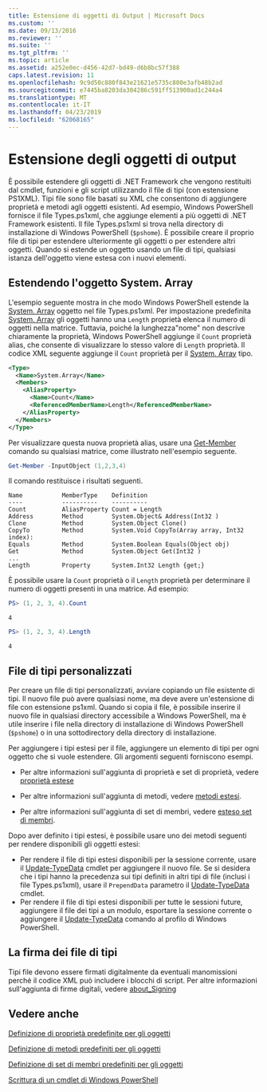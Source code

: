 ```yaml
---
title: Estensione di oggetti di Output | Microsoft Docs
ms.custom: ''
ms.date: 09/13/2016
ms.reviewer: ''
ms.suite: ''
ms.tgt_pltfrm: ''
ms.topic: article
ms.assetid: a252e0ec-d456-42d7-bd49-d6b8bc57f388
caps.latest.revision: 11
ms.openlocfilehash: 9c9d50c880f843e21621e5735c800e3afb48b2ad
ms.sourcegitcommit: e7445ba8203da304286c591ff513900ad1c244a4
ms.translationtype: MT
ms.contentlocale: it-IT
ms.lasthandoff: 04/23/2019
ms.locfileid: "62068165"
---
```

# <a name="extending-output-objects"></a>Estensione degli oggetti di output

È possibile estendere gli oggetti di .NET Framework che vengono restituiti dal cmdlet, funzioni e gli script utilizzando il file di tipi (con estensione PS1XML). Tipi file sono file basati su XML che consentono di aggiungere proprietà e metodi agli oggetti esistenti. Ad esempio, Windows PowerShell fornisce il file Types.ps1xml, che aggiunge elementi a più oggetti di .NET Framework esistenti. Il file Types.ps1xml si trova nella directory di installazione di Windows PowerShell (`$pshome`). È possibile creare il proprio file di tipi per estendere ulteriormente gli oggetti o per estendere altri oggetti. Quando si estende un oggetto usando un file di tipi, qualsiasi istanza dell'oggetto viene estesa con i nuovi elementi.

## <a name="extending-the-systemarray-object"></a>Estendendo l'oggetto System. Array

L'esempio seguente mostra in che modo Windows PowerShell estende la [System. Array](/dotnet/api/System.Array) oggetto nel file Types.ps1xml. Per impostazione predefinita [System. Array](/dotnet/api/System.Array) gli oggetti hanno una `Length` proprietà elenca il numero di oggetti nella matrice. Tuttavia, poiché la lunghezza"nome" non descrive chiaramente la proprietà, Windows PowerShell aggiunge il `Count` proprietà alias, che consente di visualizzare lo stesso valore di `Length` proprietà. Il codice XML seguente aggiunge il `Count` proprietà per il [System. Array](/dotnet/api/System.Array) tipo.

```xml
<Type>
  <Name>System.Array</Name>
  <Members>
    <AliasProperty>
      <Name>Count</Name>
      <ReferencedMemberName>Length</ReferencedMemberName>
    </AliasProperty>
  </Members>
</Type>

```

Per visualizzare questa nuova proprietà alias, usare una [Get-Member](/powershell/module/Microsoft.PowerShell.Utility/Get-Member) comando su qualsiasi matrice, come illustrato nell'esempio seguente.

```powershell
Get-Member -InputObject (1,2,3,4)
```

Il comando restituisce i risultati seguenti.
```output
Name           MemberType    Definition
----           ----------    ----------
Count          AliasProperty Count = Length
Address        Method        System.Object& Address(Int32 )
Clone          Method        System.Object Clone()
CopyTo         Method        System.Void CopyTo(Array array, Int32 index):
Equals         Method        System.Boolean Equals(Object obj)
Get            Method        System.Object Get(Int32 )
...
Length         Property      System.Int32 Length {get;}
```
È possibile usare la `Count` proprietà o il `Length` proprietà per determinare il numero di oggetti presenti in una matrice. Ad esempio:

```powershell
PS> (1, 2, 3, 4).Count
```

```output
4
```

```powershell
PS> (1, 2, 3, 4).Length
```

```output
4
```

## <a name="custom-types-files"></a>File di tipi personalizzati

Per creare un file di tipi personalizzati, avviare copiando un file esistente di tipi. Il nuovo file può avere qualsiasi nome, ma deve avere un'estensione di file con estensione ps1xml. Quando si copia il file, è possibile inserire il nuovo file in qualsiasi directory accessibile a Windows PowerShell, ma è utile inserire i file nella directory di installazione di Windows PowerShell (`$pshome`) o in una sottodirectory della directory di installazione.

Per aggiungere i tipi estesi per il file, aggiungere un elemento di tipi per ogni oggetto che si vuole estendere. Gli argomenti seguenti forniscono esempi.

- Per altre informazioni sull'aggiunta di proprietà e set di proprietà, vedere [proprietà estese](./extending-properties-for-objects.md)

- Per altre informazioni sull'aggiunta di metodi, vedere [metodi estesi](./defining-default-methods-for-objects.md).

- Per altre informazioni sull'aggiunta di set di membri, vedere [esteso set di membri](./defining-default-member-sets-for-objects.md).

Dopo aver definito i tipi estesi, è possibile usare uno dei metodi seguenti per rendere disponibili gli oggetti estesi:

- Per rendere il file di tipi estesi disponibili per la sessione corrente, usare il [Update-TypeData](/powershell/module/Microsoft.PowerShell.Utility/Update-TypeData) cmdlet per aggiungere il nuovo file. Se si desidera che i tipi hanno la precedenza sui tipi definiti in altri tipi di file (inclusi i file Types.ps1xml), usare il `PrependData` parametro il [Update-TypeData](/powershell/module/Microsoft.PowerShell.Utility/Update-TypeData) cmdlet.
- Per rendere il file di tipi estesi disponibili per tutte le sessioni future, aggiungere il file dei tipi a un modulo, esportare la sessione corrente o aggiungere il [Update-TypeData](/powershell/module/Microsoft.PowerShell.Utility/Update-TypeData) comando al profilo di Windows PowerShell.

## <a name="signing-types-files"></a>La firma dei file di tipi

Tipi file devono essere firmati digitalmente da eventuali manomissioni perché il codice XML può includere i blocchi di script. Per altre informazioni sull'aggiunta di firme digitali, vedere [about_Signing](/powershell/module/microsoft.powershell.core/about/about_signing)

## <a name="see-also"></a>Vedere anche

[Definizione di proprietà predefinite per gli oggetti](./extending-properties-for-objects.md)

[Definizione di metodi predefiniti per gli oggetti](./defining-default-methods-for-objects.md)

[Definizione di set di membri predefiniti per gli oggetti](./defining-default-member-sets-for-objects.md)

[Scrittura di un cmdlet di Windows PowerShell](./writing-a-windows-powershell-cmdlet.md)
